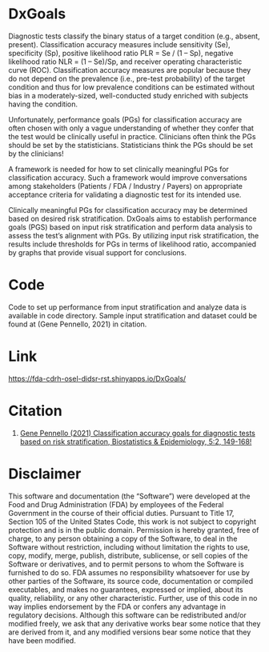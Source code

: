 # DxGoals
Diagnostic tests classify the binary status of a target condition (e.g., absent, present). Classification accuracy measures include sensitivity (Se), specificity (Sp), positive likelihood ratio PLR = Se / (1 – Sp), negative likelihood ratio NLR = (1 – Se)/Sp, and receiver operating characteristic curve (ROC). Classification accuracy measures are popular because they do not depend on the prevalence (i.e., pre-test probability) of the target condition and thus for low prevalence conditions can be estimated without bias in a moderately-sized, well-conducted study enriched with subjects having the condition.

Unfortunately, performance goals (PGs) for classification accuracy are often chosen with only a vague understanding of whether they confer that the test would be clinically useful in practice. Clinicians often think the PGs should be set by the statisticians. Statisticians think the PGs should be set by the clinicians!

A framework is needed for how to set clinically meaningful PGs for classification accuracy. Such a framework would improve conversations among stakeholders (Patients / FDA / Industry / Payers) on appropriate acceptance criteria for validating a diagnostic test for its intended use.

Clinically meaningful PGs for classification accuracy may be determined based on desired risk stratification. DxGoals aims to establish performance goals (PGS) based on input risk stratification and perform data analysis to assess the test’s alignment with PGs. By utilizing input risk stratification, the results include thresholds for PGs in terms of likelihood ratio, accompanied by graphs that provide visual support for conclusions.
# Code 
Code to set up performance from input stratification and analyze data is available in code directory. Sample input stratification and dataset could be found at (Gene Pennello, 2021) in citation. 
# Link 
https://fda-cdrh-osel-didsr-rst.shinyapps.io/DxGoals/ 
# Citation 
1. <a href="https://www.tandfonline.com/doi/full/10.1080/24709360.2021.1878406" target="_blank">Gene Pennello (2021) Classification accuracy goals for diagnostic tests based on risk stratification, Biostatistics & Epidemiology, 5:2, 149-168!</a>
 
# Disclaimer

This software and documentation (the “Software”) were developed at the Food and Drug Administration (FDA) by employees of the Federal Government in the course of their official duties. Pursuant to Title 17, Section 105 of the United States Code, this work is not subject to copyright protection and is in the public domain. Permission is hereby granted, free of charge, to any person obtaining a copy of the Software, to deal in the Software without restriction, including without limitation the rights to use, copy, modify, merge, publish, distribute, sublicense, or sell copies of the Software or derivatives, and to permit persons to whom the Software is furnished to do so. FDA assumes no responsibility whatsoever for use by other parties of the Software, its source code, documentation or compiled executables, and makes no guarantees, expressed or implied, about its quality, reliability, or any other characteristic. Further, use of this code in no way implies endorsement by the FDA or confers any advantage in regulatory decisions. Although this software can be redistributed and/or modified freely, we ask that any derivative works bear some notice that they are derived from it, and any modified versions bear some notice that they have been modified.
